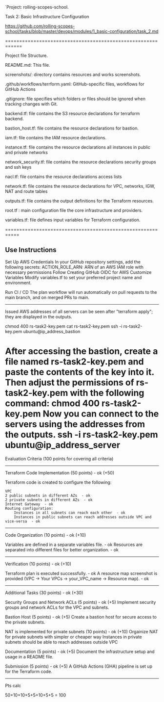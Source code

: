 `Project: rolling-scopes-school. 

Task 2: Basic Infrastructure Configuration

https://github.com/rolling-scopes-school/tasks/blob/master/devops/modules/1_basic-configuration/task_2.md

============================================================


Project file Structure.

README.md:    This file.

screenshots/: directory contains resources and works screenshots.

.github/workflows/terrform.yaml: GitHub-specific files,  workflows for GitHub Actions

.gitignore:   file specifies which folders or files should be ignored when tracking changes with Git.

backend.tf:   file contains the S3 resource declarations for terraform backend.

bastion_host.tf: file contains the resource declarations for bastion.

iam.tf:      file contains the IAM resource declarations.

instance.tf: file contains the resource declarations all instances in public and private networks

network_security.tf: file contains the resource declarations security groups and ssh keys

nacl.tf: file contains the resource declarations access lists

network.tf: file contains the resource declarations for VPC, networks, IGW, NAT and route tables

outputs.tf:  file contains the output definitions for the Terraform resources.

root.tf : main configuration file the core infrastructure and providers.

variables.tf: file defines input variables for Terraform configuration.


===========================================================

## Use Instructions

Set Up AWS Credentials In your GitHub repository settings, add the following secrets:
ACTION_ROLE_ARN: ARN of an AWS IAM role with necessary permissions Follow Creating GitHub OIDC for AWS
Customize Variables Modify variables.tf to set your preferred project name and environment. 

Run CI / CD The plan workflow will run automatically on pull requests to the main branch, and on merged PRs to main.

-------------------------------
Issued AWS addresses of all servers can be seen after "terraform apply"; they are displayed in the outputs.

chmod 400 rs-task2-key.pem
cat rs-task2-key.pem
ssh -i rs-task2-key.pem ubuntu@ip_address_bastion

After accessing the bastion, create a file named rs-task2-key.pem and paste the contents of the key into it. 
Then adjust the permissions of rs-task2-key.pem with the following command: chmod 400 rs-task2-key.pem 
Now you can connect to the servers using the addresses from the outputs.
ssh -i rs-task2-key.pem ubuntu@ip_address_server
===========================================================

Evaluation Criteria (100 points for covering all criteria)

------------------------------

Terraform Code Implementation (50 points) - ok (+50) 

Terraform code is created to configure the following:

    VPC
    2 public subnets in different AZs  - ok
    2 private subnets in different AZs  - ok
    Internet Gateway  - ok
    Routing configuration:
        Instances in all subnets can reach each other  - ok
        Instances in public subnets can reach addresses outside VPC and vice-versa  - ok

------------------------------

Code Organization (10 points) - ok (+10) 

Variables are defined in a separate variables file.   - ok
Resources are separated into different files for better organization.   - ok

------------------------------

Verification (10 points) - ok (+10) 

Terraform plan is executed successfully. - ok
A resource map screenshot is provided (VPC -> Your VPCs -> your_VPC_name -> Resource map). - ok

------------------------------

Additional Tasks (30 points) - ok (+30) 

Security Groups and Network ACLs (5 points) - ok (+5) 
    Implement security groups and network ACLs for the VPC and subnets.

Bastion Host (5 points) - ok (+5) 
    Create a bastion host for secure access to the private subnets.

NAT is implemented for private subnets (10 points) - ok (+10)
    Orgainize NAT for private subnets with simpler or cheaper way
    Instances in private subnets should be able to reach addresses outside VPC

Documentation (5 points) - ok (+5)
    Document the infrastructure setup and usage in a README file.

Submission (5 points) - ok (+5)
    A GitHub Actions (GHA) pipeline is set up for the Terraform code.

-----------------------------
Pts calc
 
 50+10+10+5+5+10+5+5 = 100
